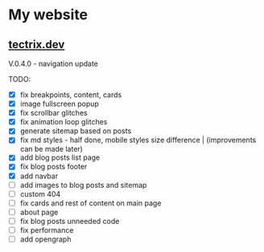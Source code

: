 # My website
## [tectrix.dev](https://tectrix.dev)

V.0.4.0 - navigation update

TODO:
- [x] fix breakpoints, content, cards
- [x] image fullscreen popup
- [x] fix scrollbar glitches
- [x] fix animation loop glitches
- [x] generate sitemap based on posts
- [x] fix md styles - half done, mobile styles size difference | (improvements can be made later)
- [x] add blog posts list page
- [x] fix blog posts footer
- [x] add navbar
- [ ] add images to blog posts and sitemap
- [ ] custom 404
- [ ] fix cards and rest of content on main page
- [ ] about page
- [ ] fix blog posts unneeded code
- [ ] fix performance
- [ ] add opengraph
